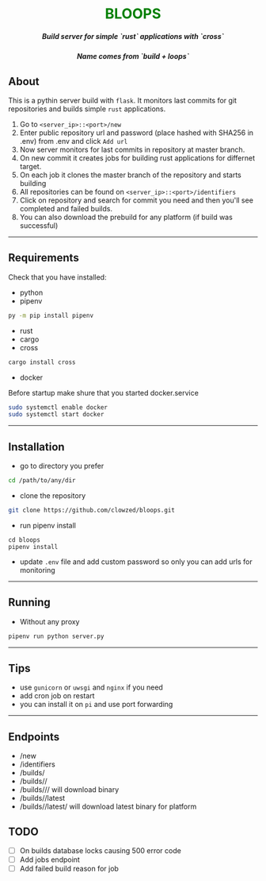 <div align = "center">
    <h1 style = "color: green;">BLOOPS</h1>
    <h5>Build server for simple `rust` applications with `cross`</h5>
    <h5>Name comes from `build + loops` </h5>
</div>

## About
This is a pythin server build with `flask`. It monitors last commits for git repositories and builds simple `rust` applications.

1) Go to `<server_ip>::<port>/new`
2) Enter public repository url and password (place hashed with SHA256 in .env) from .env and click `Add url`
3) Now server monitors for last commits in repository at master branch.
4) On new commit it creates jobs for building rust applications for differnet target.
5) On each job it clones the master branch of the repository and starts building
6) All repositories can be found on `<server_ip>::<port>/identifiers`
7) Click on repository and search for commit you need and then you'll see completed and failed builds.
8) You can also download the prebuild for any platform (if build was successful)

<hr>

## Requirements
Check that you have installed:
- python
- pipenv
```bash
py -m pip install pipenv
```
- rust
- cargo
- cross 
```bash
cargo install cross
```
- docker

Before startup make shure that you started docker.service
```bash
sudo systemctl enable docker
sudo systemctl start docker
```

<hr>


## Installation
- go to directory you prefer
```bash
cd /path/to/any/dir
```

- clone the repository
```bash
git clone https://github.com/clowzed/bloops.git
```

- run pipenv install
```
cd bloops
pipenv install
```
- update `.env` file and add custom password so only you can add urls for monitoring 

<hr>


## Running
- Without any proxy
```bash
pipenv run python server.py
```

<hr>


## Tips
- use `gunicorn` or `uwsgi` and `nginx` if you need
- add cron job on restart 
- you can install it on `pi` and use port forwarding

<hr>

## Endpoints
- /new
- /identifiers
- /builds/<identifier>
- /builds/<identifier>/<commit>
- /builds/<identifier>/<commit>/<platform> will download binary
- /builds/<identifier>/latest
- /builds/<identifier>/latest/<platform> will download latest binary for platform

## TODO
- [ ] On builds database locks causing 500 error code
- [ ] Add jobs endpoint
- [ ] Add failed build reason for job